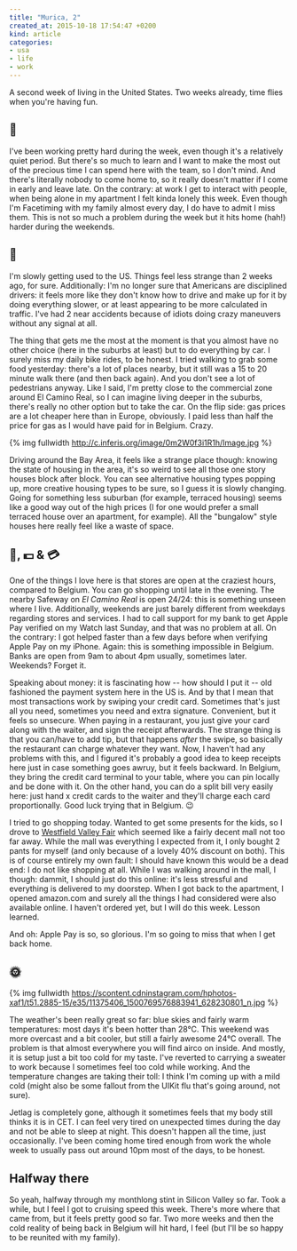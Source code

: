 ```yaml
---
title: "Murica, 2"
created_at: 2015-10-18 17:54:47 +0200
kind: article
categories:
- usa
- life
- work
---
```


A second week of living in the United States. Two weeks already, time flies when you're having fun. 

<!-- more -->

## 🍎

I've been working pretty hard during the week, even though it's a relatively quiet period. But there's so much to learn and I want to make the most out of the precious time I can spend here with the team, so I don't mind. And there's literally nobody to come home to, so it really doesn't matter if I come in early and leave late. On the contrary: at work I get to interact with people, when being alone in my apartment I felt kinda lonely this week. Even though I'm Facetiming with my family almost every day, I do have to admit I miss them. This is not so much a problem during the week but it hits home (hah!) harder during the weekends. 

## 🚗 

I'm slowly getting used to the US. Things feel less strange than 2 weeks ago, for sure. Additionally: I'm no longer sure that Americans are disciplined drivers: it feels more like they don't know how to drive and make up for it by doing everything slower, or at least appearing to be more calculated in traffic. I've had 2 near accidents because of idiots doing crazy maneuvers without any signal at all. 

The thing that gets me the most at the moment is that you almost have no other choice (here in the suburbs at least) but to do everything by car. I surely miss my daily bike rides, to be honest. I tried walking to grab some food yesterday: there's a lot of places nearby, but it still was a 15 to 20 minute walk there (and then back again). And you don't see a lot of pedestrians anyway. Like I said, I'm pretty close to the commercial zone around El Camino Real, so I can imagine living deeper in the suburbs, there's really no other option but to take the car. On the flip side: gas prices are a lot cheaper here than in Europe, obviously. I paid less than half the price for gas as I would have paid for in Belgium. Crazy. 

{% img fullwidth http://c.inferis.org/image/0m2W0f3i1R1h/Image.jpg %}

Driving around the Bay Area, it feels like a strange place though: knowing the state of housing in the area, it's so weird to see all those one story houses block after block. You can see alternative housing types popping up, more creative housing types to be sure, so I guess it is slowly changing. Going for something less suburban (for example, terraced housing) seems like a good way out of the high prices (I for one would prefer a small terraced house over an apartment, for example). All the "bungalow" style houses here really feel like a waste of space.  

## 👜, 💵 & 💳

One of the things I love here is that stores are open at the craziest hours, compared to Belgium. You can go shopping until late in the evening. The nearby Safeway on *El Camino Real* is open 24/24: this is something unseen where I live. Additionally, weekends are just barely different from weekdays regarding stores and services. I had to call support for my bank to get Apple Pay verified on my Watch last Sunday, and that was no problem at all. On the contrary: I got helped faster than a few days before when verifying Apple Pay on my iPhone. Again: this is something impossible in Belgium. Banks are open from 9am to about 4pm usually, sometimes later. Weekends? Forget it. 

Speaking about money: it is fascinating how -- how should I put it -- old fashioned the payment system here in the US is. And by that I mean that most transactions work by swiping your credit card. Sometimes that's just all you need, sometimes you need and extra signature. Convenient, but it feels so unsecure. When paying in a restaurant, you just give your card along with the waiter, and sign the receipt afterwards. The strange thing is that you can/have to add tip, but that happens *after* the swipe, so basically the restaurant can charge whatever they want. Now, I haven't had any problems with this, and I figured it's probably a good idea to keep receipts here just in case something goes awruy, but it feels backward. In Belgium, they bring the credit card terminal to your table, where you can pin locally and be done with it. On the other hand, you can do a split bill very easily here: just hand x credit cards to the waiter and they'll charge each card proportionally. Good luck trying that in Belgium. 😉

I tried to go shopping today. Wanted to get some presents for the kids, so I drove to [Westfield Valley Fair](https://www.westfield.com/valleyfair) which seemed like a fairly decent mall not too far away. While the mall was everything I expected from it, I only bought 2 pants for myself (and only because of a lovely 40% discount on both). This is of course entirely my own fault: I should have known this would be a dead end: I do not like shopping at all. While I was walking around in the mall, I though: dammit, I should just do this online: it's less stressful and everything is delivered to my doorstep. When I got back to the apartment, I opened amazon.com and surely all the things I had considered were also available online. I haven't ordered yet, but I will do this week. Lesson learned. 

And oh: Apple Pay is so, so glorious. I'm so going to miss that when I get back home.

## 🌞

{% img fullwidth https://scontent.cdninstagram.com/hphotos-xaf1/t51.2885-15/e35/11375406_1500769576883941_628230801_n.jpg %}

The weather's been really great so far: blue skies and fairly warm temperatures: most days it's been hotter than 28°C. This weekend was more overcast and a bit cooler, but still a fairly awesome 24°C overall. The problem is that almost everywhere you will find airco on inside. And mostly, it is setup just a bit too cold for my taste. I've reverted to carrying a sweater to work because I sometimes feel too cold while working. And the temperature changes are taking their toll: I think I'm coming up with a mild cold (might also be some fallout from the UIKit flu that's going around, not sure).

Jetlag is completely gone, although it sometimes feels that my body still thinks it is in CET. I can feel very tired on unexpected times during the day and not be able to sleep at night. This doesn't happen all the time, just occasionally. I've been coming home tired enough from work the whole week to usually pass out around 10pm most of the days, to be honest.

## Halfway there 

So yeah, halfway through my monthlong stint in Silicon Valley so far. Took a while, but I feel I got to cruising speed this week. There's more where that came from, but it feels pretty good so far. Two more weeks and then the cold reality of being back in Belgium will hit hard, I feel (but I'll be so happy to be reunited with my family).
